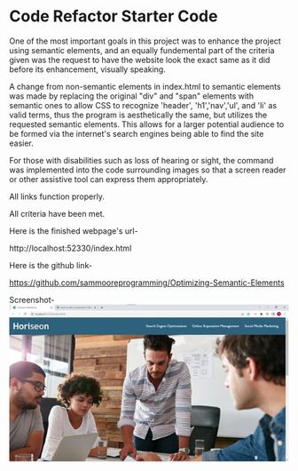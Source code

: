 # Code Refactor Starter Code


One of the most important goals in this project was to enhance the project using semantic elements, and an equally fundemental part of the criteria given was the request to have the website look the exact same as it did before its enhancement, visually speaking.

A change from non-semantic elements in index.html to semantic elements was made by replacing the original "div" and "span" elements with semantic ones to allow CSS to recognize 'header', 'h1','nav','ul', and 'li' as valid terms, thus the program is aesthetically the same, but utilizes the requested semantic elements. This allows for a larger potential audience to be formed via the internet's search engines being able to find the site easier.

 For those with disabilities such as loss of hearing or sight, the <alt> command was implemented into the code surrounding images so that a screen reader or other assistive tool can express them appropriately.

All links function properly.

All criteria have been met.

Here is the finished webpage's url-


http://localhost:52330/index.html


Here is the github link-

https://github.com/sammooreprogramming/Optimizing-Semantic-Elements


Screenshot- ![](SCREENSHOT.jpg)

